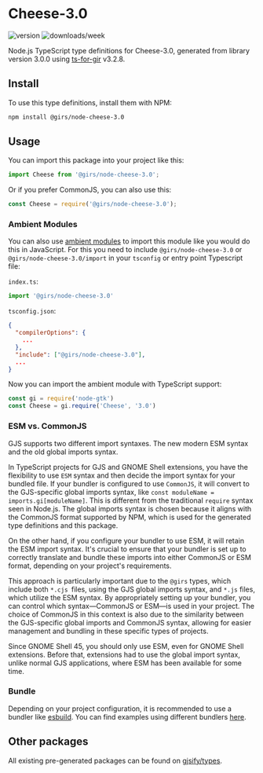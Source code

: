 
# Cheese-3.0

![version](https://img.shields.io/npm/v/@girs/node-cheese-3.0)
![downloads/week](https://img.shields.io/npm/dw/@girs/node-cheese-3.0)


Node.js TypeScript type definitions for Cheese-3.0, generated from library version 3.0.0 using [ts-for-gir](https://github.com/gjsify/ts-for-gir) v3.2.8.


## Install

To use this type definitions, install them with NPM:
```bash
npm install @girs/node-cheese-3.0
```

## Usage

You can import this package into your project like this:
```ts
import Cheese from '@girs/node-cheese-3.0';
```

Or if you prefer CommonJS, you can also use this:
```ts
const Cheese = require('@girs/node-cheese-3.0');
```

### Ambient Modules

You can also use [ambient modules](https://github.com/gjsify/ts-for-gir/tree/main/packages/cli#ambient-modules) to import this module like you would do this in JavaScript.
For this you need to include `@girs/node-cheese-3.0` or `@girs/node-cheese-3.0/import` in your `tsconfig` or entry point Typescript file:

`index.ts`:
```ts
import '@girs/node-cheese-3.0'
```

`tsconfig.json`:
```json
{
  "compilerOptions": {
    ...
  },
  "include": ["@girs/node-cheese-3.0"],
  ...
}
```

Now you can import the ambient module with TypeScript support: 

```ts
const gi = require('node-gtk')
const Cheese = gi.require('Cheese', '3.0')
```



### ESM vs. CommonJS

GJS supports two different import syntaxes. The new modern ESM syntax and the old global imports syntax.

In TypeScript projects for GJS and GNOME Shell extensions, you have the flexibility to use `ESM` syntax and then decide the import syntax for your bundled file. If your bundler is configured to use `CommonJS`, it will convert to the GJS-specific global imports syntax, like `const moduleName = imports.gi[moduleName]`. This is different from the traditional `require` syntax seen in Node.js. The global imports syntax is chosen because it aligns with the CommonJS format supported by NPM, which is used for the generated type definitions and this package.

On the other hand, if you configure your bundler to use ESM, it will retain the ESM import syntax. It's crucial to ensure that your bundler is set up to correctly translate and bundle these imports into either CommonJS or ESM format, depending on your project's requirements.

This approach is particularly important due to the `@girs` types, which include both `*.cjs `files, using the GJS global imports syntax, and `*.js` files, which utilize the ESM syntax. By appropriately setting up your bundler, you can control which syntax—CommonJS or ESM—is used in your project. The choice of CommonJS in this context is also due to the similarity between the GJS-specific global imports and CommonJS syntax, allowing for easier management and bundling in these specific types of projects.

Since GNOME Shell 45, you should only use ESM, even for GNOME Shell extensions. Before that, extensions had to use the global import syntax, unlike normal GJS applications, where ESM has been available for some time.

### Bundle

Depending on your project configuration, it is recommended to use a bundler like [esbuild](https://esbuild.github.io/). You can find examples using different bundlers [here](https://github.com/gjsify/ts-for-gir/tree/main/examples).

## Other packages

All existing pre-generated packages can be found on [gjsify/types](https://github.com/gjsify/types).

